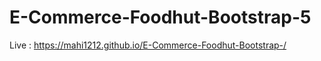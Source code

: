 ﻿# E-Commerce-Foodhut-Bootstrap-5
 Live : https://mahi1212.github.io/E-Commerce-Foodhut-Bootstrap-/
